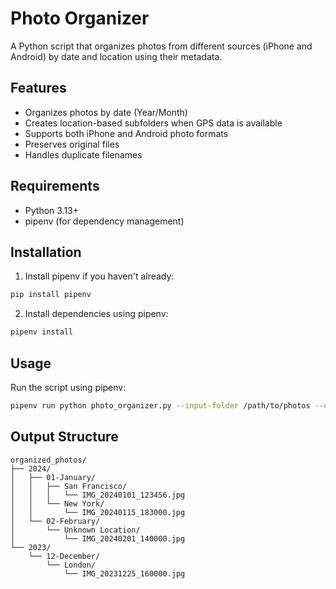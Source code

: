 # Photo Organizer

A Python script that organizes photos from different sources (iPhone and Android) by date and location using their metadata.

## Features
- Organizes photos by date (Year/Month)
- Creates location-based subfolders when GPS data is available
- Supports both iPhone and Android photo formats
- Preserves original files
- Handles duplicate filenames

## Requirements
- Python 3.13+
- pipenv (for dependency management)

## Installation
1. Install pipenv if you haven't already:
```bash
pip install pipenv
```

2. Install dependencies using pipenv:
```bash
pipenv install
```

## Usage
Run the script using pipenv:
```bash
pipenv run python photo_organizer.py --input-folder /path/to/photos --output-folder /path/to/organized/photos
```

## Output Structure
```
organized_photos/
├── 2024/
│   ├── 01-January/
│   │   ├── San Francisco/
│   │   │   └── IMG_20240101_123456.jpg
│   │   └── New York/
│   │       └── IMG_20240115_183000.jpg
│   └── 02-February/
│       └── Unknown Location/
│           └── IMG_20240201_140000.jpg
└── 2023/
    └── 12-December/
        └── London/
            └── IMG_20231225_160000.jpg
``` 